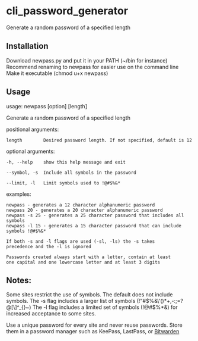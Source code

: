 # cli_password_generator
Generate a random password of a specified length

## Installation

Download newpass.py and put it in your PATH (~/bin for instance)
Recommend renaming to newpass for easier use on the command line
Make it executable (chmod u+x newpass)

## Usage

usage: newpass [option] [length]

Generate a random password of a specified length

positional arguments:

    length        Desired password length. If not specified, default is 12

optional arguments:

    -h, --help    show this help message and exit
  
    --symbol, -s  Include all symbols in the password
  
    --limit, -l   Limit symbols used to !@#$%&*

examples:

    newpass - generates a 12 character alphanumeric password
    newpass 20 - generates a 20 character alphanumeric password
    newpass -s 25 - generates a 25 character password that includes all symbols
    newpass -l 15 - generates a 15 character password that can include symbols !@#$%&*

    If both -s and -l flags are used (-sl, -ls) the -s takes 
    precedence and the -l is ignored

    Passwords created always start with a letter, contain at least
    one capital and one lowercase letter and at least 3 digits
    
## Notes:

Some sites restrict the use of symbols. 
The default does not include symbols. 
The -s flag includes a larger list of symbols (!"#$%&\'()*+,-:;=?@[\]^_{}~)
The -l flag includes a limited set of symbols (!@#$%*&) for increased acceptance to some sites.

Use a unique password for every site and never reuse passwords. 
Store them in a password manager such as KeePass, LastPass, or [Bitwarden](https://bitwarden.com/)

